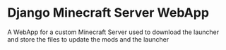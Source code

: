 # Django Minecraft Server WebApp
 A WebApp for a custom Minecraft Server used to download the launcher and store the files to update the mods and the launcher
